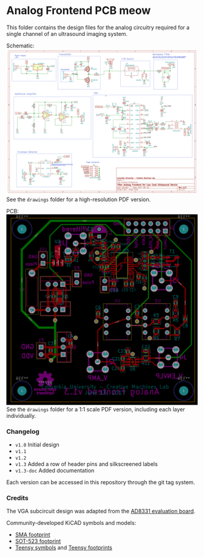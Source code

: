 # Analog Frontend PCB meow
This folder contains the design files for the analog circuitry required for a single channel of an ultrasound imaging system. 

Schematic:
![Schematic](drawings/schematic_v1.3.png)  
See the `drawings` folder for a high-resolution PDF version.

PCB: 
![PCB](drawings/PCB_v1.3.png)  
See the `drawings` folder for a 1:1 scale PDF version, including each layer individually. 

### Changelog
* `v1.0` Initial design
* `v1.1` 
* `v1.2` 
* `v1.3` Added a row of header pins and silkscreened labels
* `v1.3-doc` Added documentation

Each version can be accessed in this repository through the git tag system. 

### Credits
The VGA subcircuit design was adapted from the [AD8331 evaluation board](http://www.analog.com/media/en/technical-documentation/evaluation-documentation/154207235AD8331EB_a.pdf). 

Community-developed KiCAD symbols and models:

* [SMA footprint](https://github.com/rascalmicro/rascalmicro-kicad-footprints.pretty/blob/master/SMA.kicad_mod)
* [SOT-523 footprint](https://github.com/cpavlina/kicad-pcblib/blob/master/smd-semi.pretty/SOT-523.kicad_mod)
* [Teensy symbols](https://github.com/XenGi/teensy_library) and [Teensy footprints](https://github.com/XenGi/teensy.pretty)


